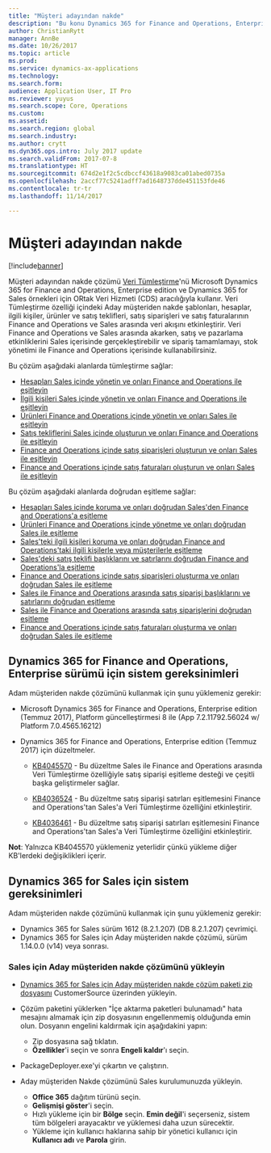 ```yaml
---
title: "Müşteri adayından nakde"
description: "Bu konu Dynamics 365 for Finance and Operations, Enterprise edition ve Dynamics 365 for Sales arasındaki Müşteri adayından nakde çözümüne bir genel bakış sağlar."
author: ChristianRytt
manager: AnnBe
ms.date: 10/26/2017
ms.topic: article
ms.prod: 
ms.service: dynamics-ax-applications
ms.technology: 
ms.search.form: 
audience: Application User, IT Pro
ms.reviewer: yuyus
ms.search.scope: Core, Operations
ms.custom: 
ms.assetid: 
ms.search.region: global
ms.search.industry: 
ms.author: crytt
ms.dyn365.ops.intro: July 2017 update
ms.search.validFrom: 2017-07-8
ms.translationtype: HT
ms.sourcegitcommit: 674d2e1f2c5cdbccf43618a9083ca01abed0735a
ms.openlocfilehash: 2accf77c5241adff7ad1648737dde451153fde46
ms.contentlocale: tr-tr
ms.lasthandoff: 11/14/2017

---
```


# <a name="prospect-to-cash"></a>Müşteri adayından nakde  

[!include[banner](../includes/banner.md)]

Müşteri adayından nakde çözümü [Veri Tümleştirme](/common-data-service/entity-reference/dynamics-365-integration)'nü Microsoft Dynamics 365 for Finance and Operations, Enterprise edition ve Dynamics 365 for Sales örnekleri için ORtak Veri Hizmeti (CDS) aracılığıyla kullanır. Veri Tümleştirme özelliği içindeki Aday müşteriden nakde şablonları, hesaplar, ilgili kişiler, ürünler ve satış teklifleri, satış siparişleri ve satış faturalarının Finance and Operations ve Sales arasında veri akışını etkinleştirir. Veri Finance and Operations ve Sales arasında akarken, satış ve pazarlama etkinliklerini Sales içerisinde gerçekleştirebilir ve sipariş tamamlamayı, stok yönetimi ile Finance and Operations içerisinde kullanabilirsiniz. 

Bu çözüm aşağıdaki alanlarda tümleştirme sağlar: 

-   [Hesapları Sales içinde yönetin ve onları Finance and Operations ile eşitleyin](accounts-template-mapping.md)
-   [İlgili kişileri Sales içinde yönetin ve onları Finance and Operations ile eşitleyin](contacts-template-mapping.md)
-   [Ürünleri Finance and Operations içinde yönetin ve onları Sales ile eşitleyin](products-template-mapping.md)
-   [Satış tekliflerini Sales içinde oluşturun ve onları Finance and Operations ile eşitleyin](sales-quotation-template-mapping.md)
-   [Finance and Operations içinde satış siparişleri oluşturun ve onları Sales ile eşitleyin](sales-order-template-mapping.md)
-   [Finance and Operations içinde satış faturaları oluşturun ve onları Sales ile eşitleyin](sales-invoice-template-mapping.md)

Bu çözüm aşağıdaki alanlarda doğrudan eşitleme sağlar:

-   [Hesapları Sales içinde koruma ve onları doğrudan Sales'den Finance and Operations'a eşitleme](accounts-template-mapping-direct.md)
-   [Ürünleri Finance and Operations içinde yönetme ve onları doğrudan Sales ile eşitleme](products-template-mapping-direct.md)
-   [Sales'teki ilgili kişileri koruma ve onları doğrudan Finance and Operations'taki ilgili kişilerle veya müşterilerle eşitleme](contacts-template-mapping-direct.md)
-   [Sales'deki satış teklifi başlıklarını ve satırlarını doğrudan Finance and Operations'la eşitleme](sales-quotation-template-mapping-sales-fin.md)
-   [Finance and Operations içinde satış siparişleri oluşturma ve onları doğrudan Sales ile eşitleme](sales-order-template-mapping-direct.md)
-  [Sales ile Finance and Operations arasında satış siparişi başlıklarını ve satırlarını doğrudan eşitleme](sales-order-template-mapping-between-sales-fin.md)
-   [Sales ile Finance and Operations arasında satış siparişlerini doğrudan eşitleme](sales-order-template-mapping-direct-two-ways.md)
-   [Finance and Operations içinde satış faturaları oluşturma ve onları doğrudan Sales ile eşitleme](sales-invoice-template-mapping-direct.md)


## <a name="system-requirements-for-dynamics-365-for-finance-and-operations-enterprise-edition"></a>Dynamics 365 for Finance and Operations, Enterprise sürümü için sistem gereksinimleri

Adam müşteriden nakde çözümünü kullanmak için şunu yüklemeniz gerekir:

- Microsoft Dynamics 365 for Finance and Operations, Enterprise edition (Temmuz 2017), Platform güncelleştirmesi 8 ile (App 7.2.11792.56024 w/ Platform 7.0.4565.16212)

- Dynamics 365 for Finance and Operations, Enterprise edition (Temmuz 2017) için düzeltmeler.
        
    -  [KB4045570](https://fix.lcs.dynamics.com/Issue/Resolved?kb=4045570&bugId=3851320&qc=ac1145034fd04ab71ccc4d14aa012f245176712c9af7c36bb77a118726d46160) - Bu düzeltme Sales ile Finance and Operations arasında Veri Tümleştirme özelliğiyle satış siparişi eşitleme desteği ve çeşitli başka geliştirmeler sağlar.

    -  [KB4036524](https://fix.lcs.dynamics.com/Issue/Resolved?kb=4036524&bugId=3847504&qc=e2fcfae08b1a5d5ce9f53f330e8c212b0636c375368ff7d8d9b5ec6701523ad2) - Bu düzeltme satış siparişi satırları eşitlemesini Finance and Operations'tan Sales'a Veri Tümleştirme özelliğini etkinleştirir.
        
    -  [KB4036461](https://fix.lcs.dynamics.com/Issue/Resolved?kb=4036461&bugId=3847029&qc=e2fcfae08b1a5d5ce9f53f330e8c212b0636c375368ff7d8d9b5ec6701523ad2) - Bu düzeltme satış siparişi satırları eşitlemesini Finance and Operations'tan Sales'a Veri Tümleştirme özelliğini etkinleştirir.

**Not**: Yalnızca KB4045570 yüklemeniz yeterlidir çünkü yükleme diğer KB'lerdeki değişiklikleri içerir.
 
## <a name="system-requirements-for-dynamics-365-for-sales"></a>Dynamics 365 for Sales için sistem gereksinimleri

Adam müşteriden nakde çözümünü kullanmak için şunu yüklemeniz gerekir:

- Dynamics 365 for Sales sürüm 1612 (8.2.1.207) (DB 8.2.1.207) çevrimiçi.
- Dynamics 365 for Sales için Aday müşteriden nakde çözümü, sürüm 1.14.0.0 (v14) veya sonrası.

### <a name="install-the-prospect-to-cash-solution-for-sales"></a>Sales için Aday müşteriden nakde çözümünü yükleyin

- [Dynamics 365 for Sales için Aday müşteriden nakde çözüm paketi zip dosyasını](https://mbs.microsoft.com/customersource/Global/365Enterprise/downloads/product-releases/MD365FNOPENTProspectToCash) CustomerSource üzerinden yükleyin.

- Çözüm paketini yüklerken "İçe aktarma paketleri bulunamadı" hata mesajını almamak için zip dosyasının engellenmemiş olduğunda emin olun. Dosyanın engelini kaldırmak için aşağıdakini yapın:

    -  Zip dosyasına sağ tıklatın.
    -  **Özellikler**'i seçin ve sonra **Engeli kaldır**'ı seçin. 

- PackageDeployer.exe'yi çıkartın ve çalıştırın.

- Aday müşteriden Nakde çözümünü Sales kurulumunuzda yükleyin.

    - **Office 365** dağıtım türünü seçin.
    - **Gelişmişi göster**'i seçin.
    - Hızlı yükleme için bir **Bölge** seçin. **Emin değil**'i seçerseniz, sistem tüm bölgeleri arayacaktır ve yüklemesi daha uzun sürecektir.
    - Yükleme için kullanıcı haklarına sahip bir yönetici kullanıcı için **Kullanıcı adı** ve **Parola** girin.

